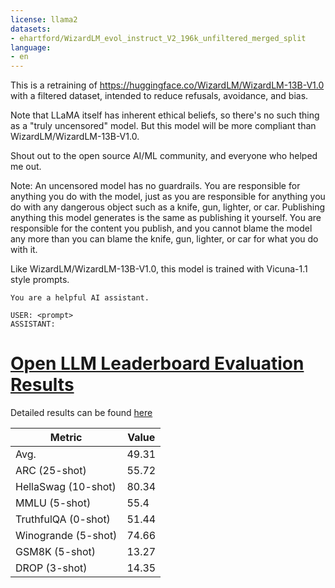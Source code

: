 ```yaml
---
license: llama2
datasets:
- ehartford/WizardLM_evol_instruct_V2_196k_unfiltered_merged_split
language:
- en
---
```


This is a retraining of https://huggingface.co/WizardLM/WizardLM-13B-V1.0 with a filtered dataset, intended to reduce refusals, avoidance, and bias.

Note that LLaMA itself has inherent ethical beliefs, so there's no such thing as a "truly uncensored" model.  But this model will be more compliant than WizardLM/WizardLM-13B-V1.0.

Shout out to the open source AI/ML community, and everyone who helped me out.

Note: An uncensored model has no guardrails. You are responsible for anything you do with the model, just as you are responsible for anything you do with any dangerous object such as a knife, gun, lighter, or car. Publishing anything this model generates is the same as publishing it yourself. You are responsible for the content you publish, and you cannot blame the model any more than you can blame the knife, gun, lighter, or car for what you do with it.

Like WizardLM/WizardLM-13B-V1.0, this model is trained with Vicuna-1.1 style prompts.

```
You are a helpful AI assistant.

USER: <prompt>
ASSISTANT:
```
# [Open LLM Leaderboard Evaluation Results](https://huggingface.co/spaces/HuggingFaceH4/open_llm_leaderboard)
Detailed results can be found [here](https://huggingface.co/datasets/open-llm-leaderboard/details_ehartford__WizardLM-1.0-Uncensored-Llama2-13b)

| Metric                | Value                     |
|-----------------------|---------------------------|
| Avg.                  | 49.31   |
| ARC (25-shot)         | 55.72          |
| HellaSwag (10-shot)   | 80.34    |
| MMLU (5-shot)         | 55.4         |
| TruthfulQA (0-shot)   | 51.44   |
| Winogrande (5-shot)   | 74.66   |
| GSM8K (5-shot)        | 13.27        |
| DROP (3-shot)         | 14.35         |
